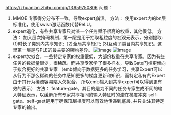 https://zhuanlan.zhihu.com/p/13959750806
问题：
1. MMOE 专家得分分布不一致。导致expert崩溃。 方法： 使用expert内的bn层标准化，使用swish激活函数代替ReLU。
2. expert退化，有些共享专家只对某一个任务赋予很高的权重，其他很低。 方法： 加入层次掩码机制，第一层是用于抽取粗粒度的宏观元表示，分别提取:(1)时长子类别内共享知识;（2)全局共享知识; (3)互动子类目内共享知识。这里第一层是与PLE的最主要的架构差异。
   ![image](https://github.com/user-attachments/assets/e5e1d14c-4936-49ce-9bb5-295dd8ab1853)
![image](https://github.com/user-attachments/assets/fd96789f-4032-472c-9ebf-79795ea0d30a)
3. expert欠拟合，一些特定专家的权重很低，大部份权重在共享专家。因为有些任务的数据量很少，很稀疏。而共享专家学了很多样本，导致Gate门控更倾向于拟合更好的共享专家
（emb倾向于数据更多的任务学习，共享Expert可以从行为不那么稀疏的任务中感知更多的梯度更新和知识，而特定私有的Expert由于其行为稀疏容易陷入欠拟合， 所以emb输入到共享expert可以得到更有效的表示）
   方法： feature-gate。其目的是为不同的任务专家生成不同的输入特征表示，以缓解所有专家共享相同的输入特征时的潜在梯度冲突
         self-gate。self-gaet是用于确保顶层梯度可以有效地传递到底层, 并只关注其特定专家的输出。
